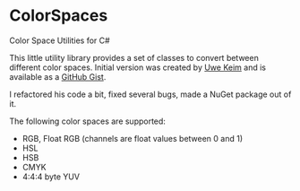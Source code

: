 # ColorSpaces
Color Space Utilities for C#

This little utility library provides a set of classes to convert between different color spaces.
Initial version was created by [Uwe Keim](https://gist.github.com/UweKeim) and is available as a [GitHub Gist](https://gist.github.com/UweKeim/fb7f829b852c209557bc49c51ba14c8b).

I refactored his code a bit, fixed several bugs, made a NuGet package out of it.

The following color spaces are supported:

- RGB, Float RGB (channels are float values between 0 and 1)
- HSL
- HSB
- CMYK
- 4:4:4 byte YUV
